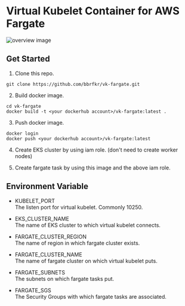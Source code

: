 # Virtual Kubelet Container for AWS Fargate

![overview image](https://github.com/bbrfkr/vk-fargate/pict.png?raw=true)

## Get Started
1. Clone this repo.  
```
git clone https://github.com/bbrfkr/vk-fargate.git
```

2. Build docker image.  
```
cd vk-fargate
docker build -t <your dockerhub account>/vk-fargate:latest .
```

3. Push docker image.  
```
docker login
docker push <your dockerhub account>/vk-fargate:latest
```

4. Create EKS cluster by using iam role. (don't need to create worker nodes)

5. Create fargate task by using this image and the above iam role.

## Environment Variable
* KUBELET_PORT  
The listen port for virtual kubelet. Commonly 10250.

* EKS_CLUSTER_NAME  
The name of EKS cluster to which virtual kubelet connects.

* FARGATE_CLUSTER_REGION  
The name of region in which fargate cluster exists.

* FARGATE_CLUSTER_NAME  
The name of fargate cluster on which virtual kubelet puts.

* FARGATE_SUBNETS  
The subnets on which fargate tasks put.

* FARGATE_SGS  
The Security Groups with which fargate tasks are associated.